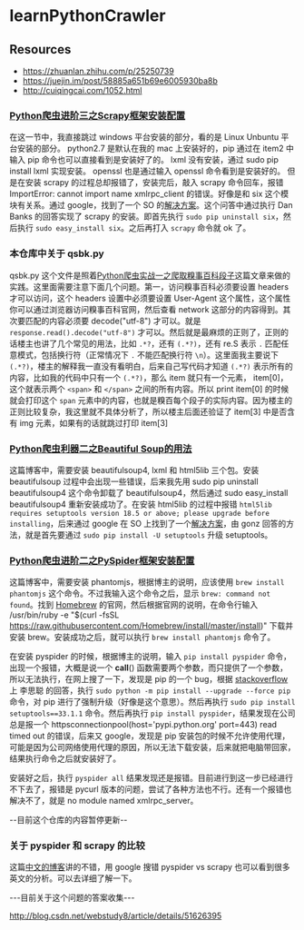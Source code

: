 # learnPythonCrawler

## Resources

- https://zhuanlan.zhihu.com/p/25250739
- https://juejin.im/post/58885a651b69e6005930ba8b
- http://cuiqingcai.com/1052.html

### [Python爬虫进阶三之Scrapy框架安装配置](http://cuiqingcai.com/912.html)

在这一节中，我直接跳过 windows 平台安装的部分，看的是 Linux Unbuntu 平台安装的部分。 python2.7 是默认在我的 mac 上安装好的，pip 通过在 item2 中输入 pip 命令也可以直接看到是安装好了的。 lxml 没有安装，通过 sudo pip install lxml 实现安装。 openssl 也是通过输入 openssl 命令看到是安装好的。 但是在安装 scrapy 的过程总却报错了，安装完后，敲入 scrapy 命令回车，报错 ImportError: cannot import name xmlrpc_client 的错误。好像是和 six 这个模块有关系。通过 google，找到了一个 SO 的[解决方案](http://stackoverflow.com/questions/30964836/scrapy-throws-importerror-cannot-import-name-xmlrpc-client)。这个问答中通过执行 Dan Banks 的回答实现了 scrapy 的安装。即首先执行 `sudo pip uninstall six`，然后执行 `sudo easy_install six`。之后再打入 `scrapy` 命令就 ok 了。

### 本仓库中关于 qsbk.py

qsbk.py 这个文件是照着[Python爬虫实战一之爬取糗事百科段子](http://cuiqingcai.com/990.html)这篇文章来做的实践。这里面需要注意下面几个问题。第一，访问糗事百科必须要设置 headers 才可以访问，这个 headers 设置中必须要设置 User-Agent 这个属性，这个属性你可以通过浏览器访问糗事百科官网，然后查看 network 这部分的内容得到。其次要匹配的内容必须要 decode("utf-8") 才可以。就是 `response.read().decode("utf-8")` 才可以。然后就是最麻烦的正则了，正则的话楼主也讲了几个常见的用法，比如 `.*?`，还有 `(.*?)`，还有 re.S 表示 `.` 匹配任意模式，包括换行符（正常情况下 `.` 不能匹配换行符 `\n`）。这里面我主要说下 `(.*?)`，楼主的解释我一直没有看明白，后来自己写代码才知道 `(.*?)` 表示所有的内容，比如我的代码中只有一个 `(.*?)`，那么 item 就只有一个元素， item[0]，这个就表示两个 `<span>` 和 `</span>` 之间的所有内容。所以 print item[0] 的时候就会打印这个 `span` 元素中的内容，也就是糗百每个段子的实际内容。因为楼主的正则比较复杂，我这里就不具体分析了，所以楼主后面还验证了 item[3] 中是否含有 img 元素，如果有的话就跳过打印 item[3]

### [Python爬虫利器二之Beautiful Soup的用法](http://cuiqingcai.com/1319.html)

这篇博客中，需要安装 beautifulsoup4, lxml 和 html5lib 三个包。安装 beautifulsoup 过程中会出现一些错误，后来我先用 sudo pip uninstall beautifulsoup4 这个命令卸载了 beautifulsoup4，然后通过 sudo easy_install beautifulsoup4 重新安装成功了。在安装 html5lib 的过程中报错 `html5lib requires setuptools version 18.5 or above; please upgrade before installing`，后来通过 google 在 SO 上找到了一个[解决方案](http://stackoverflow.com/questions/39162033/html5lib-requires-setuptools-version-18-5-or-above-please-upgrade-before-instal)，由 gonz 回答的方法，就是首先要通过 `sudo pip install -U setuptools` 升级 setuptools。

### [Python爬虫进阶二之PySpider框架安装配置](http://cuiqingcai.com/2443.html)

这篇博客中，需要安装 phantomjs，根据博主的说明，应该使用 `brew install phantomjs` 这个命令。不过我输入这个命令之后，显示 `brew: command not found`。找到 [Homebrew](https://brew.sh/) 的官网，然后根据官网的说明，在命令行输入 /usr/bin/ruby -e "$(curl -fsSL https://raw.githubusercontent.com/Homebrew/install/master/install)" 下载并安装 brew。安装成功之后，就可以执行 `brew install phantomjs` 命令了。

在安装 pyspider 的时候，根据博主的说明，输入 `pip install pyspider` 命令，出现一个报错，大概是说一个 __call__() 函数需要两个参数，而只提供了一个参数，所以无法执行，在网上搜了一下，发现是 pip 的一个 bug，根据 [stackoverflow](http://stackoverflow.com/questions/42029545/pip-is-error-typeerror-call-takes-exactly-2-arguments-1-given) 上 李思聪 的回答，执行 `sudo python -m pip install --upgrade --force pip` 命令，对 pip 进行了强制升级（好像是这个意思）。然后再执行 `sudo pip install setuptools==33.1.1` 命令。然后再执行 `pip install pyspider`，结果发现在公司总是报一个 httpsconnectionpool(host='pypi.python.org' port=443) read timed out 的错误，后来又 google，发现是 pip 安装包的时候不允许使用代理，可能是因为公司网络使用代理的原因，所以无法下载安装，后来就把电脑带回家，结果执行命令之后就安装好了。

安装好之后，执行 `pyspider all` 结果发现还是报错。目前进行到这一步已经进行不下去了，报错是 pycurl 版本的问题，尝试了各种方法也不行。还有一个报错也解决不了，就是 no module named xmlrpc_server。

--目前这个仓库的内容暂停更新--

### 关于 pyspider 和 scrapy 的比较

这篇[中文的博客](http://f.dataguru.cn/thread-715820-1-1.html)讲的不错，用 google 搜错 pyspider vs scrapy 也可以看到很多英文的分析。可以去详细了解一下。


---目前关于这个问题的答案收集---

http://blog.csdn.net/webstudy8/article/details/51626395